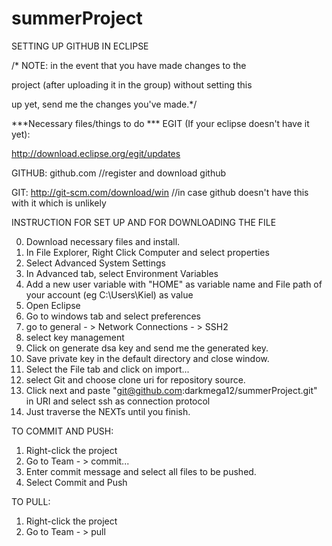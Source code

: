 summerProject
=============
SETTING UP GITHUB IN ECLIPSE


/* NOTE: in the event that you have made changes to the 

project (after uploading it in the group) without setting this 

up yet, send me the changes you've made.*/

***Necessary files/things to do ***
EGIT (If your eclipse doesn't have it yet): 

http://download.eclipse.org/egit/updates

GITHUB: github.com 
//register and download github

GIT: http://git-scm.com/download/win 
//in case github doesn't have this with it which is unlikely



INSTRUCTION FOR SET UP AND FOR DOWNLOADING THE FILE

0. Download necessary files and install.
1. In File Explorer, Right Click Computer and select properties
2. Select Advanced System Settings
3. In Advanced tab, select Environment Variables
4. Add a new user variable with "HOME" as variable name and File path of your account (eg C:\Users\Kiel) as value 
5. Open Eclipse
6. Go to windows tab and select preferences
7. go to general - > Network Connections - > SSH2
8. select key management
9. Click on generate dsa key and send me the generated key.
10. Save private key in the default directory and close window.
11. Select the File tab and click on import...
12. select Git and choose clone uri for repository source.
13. Click next and paste "git@github.com:darkmega12/summerProject.git" in URI and select ssh as connection protocol
14. Just traverse the NEXTs until you finish.


TO COMMIT AND PUSH:
1. Right-click the project
2. Go to Team - > commit...
3. Enter commit message and select all files to be pushed.
4. Select Commit and Push

TO PULL:
1. Right-click the project
2. Go to Team - > pull

